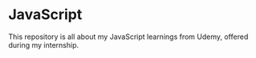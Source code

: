 # JavaScript
This repository is all about my JavaScript learnings from Udemy, offered during my internship.
